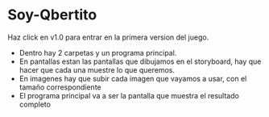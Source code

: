 # Soy-Qbertito

Haz click en v1.0 para entrar en la primera version del juego.

- Dentro hay 2 carpetas y un programa principal.
- En pantallas estan las pantallas que dibujamos en el storyboard, hay que hacer que cada una muestre lo que queremos.
- En imagenes hay que subir cada imagen que vayamos a usar, con el tamaño correspondiente
- El programa principal va a ser la pantalla que muestra el resultado completo
